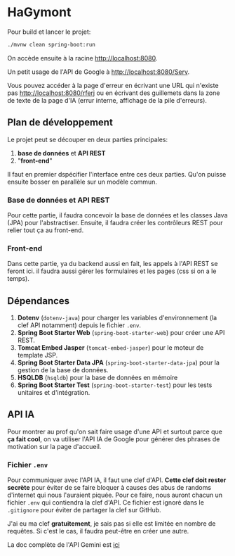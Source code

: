 # HaGymont

Pour build et lancer le projet:

```bash
./mvnw clean spring-boot:run
```

On accède ensuite à la racine [http://localhost:8080](http://localhost:8080).

Un petit usage de l'API de Google à [http://localhost:8080/Serv](http://localhost:8080/Serv).

Vous pouvez accéder à la page d'erreur en écrivant une URL qui n'existe pas [http://localhost:8080/rferj](http://localhost:8080/rferj) ou en écrivant des guillemets dans la zone de texte de la page d'IA (errur interne, affichage de la pile d'erreurs).

## Plan de développement

Le projet peut se découper en deux parties principales:

1. **base de données** et **API REST**
2. "**front-end**"

Il faut en premier dspécifier l'interface entre ces deux parties. Qu'on puisse ensuite bosser en parallèle sur un modèle commun.

### Base de données et API REST

Pour cette partie, il faudra concevoir la base de données et les classes Java (JPA) pour l'abstractiser. Ensuite, il faudra créer les contrôleurs REST pour relier tout ça au front-end.

### Front-end

Dans cette partie, ya du backend aussi en fait, les appels à l'API REST se feront ici. il faudra aussi gérer les formulaires et les pages (css si on a le temps).

## Dépendances

1. **Dotenv** (`dotenv-java`) pour charger les variables d'environnement (la clef API notamment) depuis le fichier `.env`.
2. **Spring Boot Starter Web** (`spring-boot-starter-web`) pour créer une API REST.
3. **Tomcat Embed Jasper** (`tomcat-embed-jasper`) pour le moteur de template JSP.
4. **Spring Boot Starter Data JPA** (`spring-boot-starter-data-jpa`) pour la gestion de la base de données.
5. **HSQLDB** (`hsqldb`) pour la base de données en mémoire
6. **Spring Boot Starter Test** (`spring-boot-starter-test`) pour les tests unitaires et d'intégration.

## API IA

Pour montrer au prof qu'on sait faire usage d'une API et surtout parce que **ça fait cool**, on va utiliser l'API IA de Google pour générer des phrases de motivation sur la page d'accueil.

### Fichier `.env`

Pour communiquer avec l'API IA, il faut une clef d'API. **Cette clef doit rester secrète** pour éviter de se faire bloquer à causes des abus de randoms d'internet qui nous l'auraient piquée. Pour ce faire, nous auront chacun un fichier `.env` qui contiendra la clef d'API. Ce fichier est ignoré dans le `.gitignore` pour éviter de partager la clef sur GitHub.

J'ai eu ma clef **gratuitement**, je sais pas si elle est limitée en nombre de requêtes. Si c'est le cas, il faudra peut-être en créer une autre.

La doc complète de l'API Gemini est [ici](https://aistudio.google.com/apikey)
